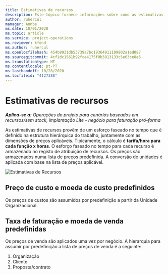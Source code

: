 ```yaml
---
title: Estimativas de recursos
description: Este tópico fornece informações sobre como as estimativas de recursos são calculadas no Project Operations.
author: ruhercul
manager: Annbe
ms.date: 10/01/2020
ms.topic: article
ms.service: project-operations
ms.reviewer: kfend
ms.author: ruhercul
ms.openlocfilehash: 454b8931db53739a7bc19364911109802a1ed087
ms.sourcegitcommit: 4cf1dc1561b92fca4175f0b3813133c5e63ce8e6
ms.translationtype: HT
ms.contentlocale: pt-PT
ms.lasthandoff: 10/28/2020
ms.locfileid: "4127388"
---
```

# <a name="resource-estimates"></a>Estimativas de recursos

_**Aplica-se a:** Operações do projeto para cenários baseados em recursos/sem stock, implantação Lite - negócio para faturação pró-forma_

As estimativas de recursos provêm de um esforço faseado no tempo que é definido na estrutura hierárquica do trabalho, juntamente com as dimensões de preços aplicáveis. Tipicamente, o cálculo é **tarifa/hora para cada função x horas**. O esforço faseado no tempo para cada recurso é armazenado no registo de atribuição de recursos. Os preços são armazenados numa lista de preços predefinida. A conversão de unidades é aplicada com base na lista de preços aplicável.

![Estimativas de Recursos](./media/navigation12.png)

## <a name="default-cost-price-and-cost-currency"></a>Preço de custo e moeda de custo predefinidos

Os preços de custos são assumidos por predefinição a partir da Unidade Organizacional.

## <a name="default-bill-rate-and-sales-currency"></a>Taxa de faturação e moeda de venda predefinidas

Os preços de venda são aplicados uma vez por negócio. A hierarquia para assumir por predefinição a lista de preços de venda é a seguinte:

1. Organização
2. Cliente
3. Proposta/contrato

